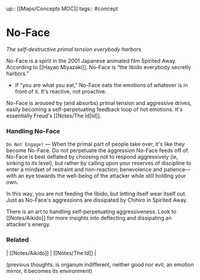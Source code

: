 up:: [[Maps/Concepts MOC]]
tags:: #concept

# No-Face
*The self-destructive primal tension everybody harbors.*  

No-Face is a spirit in the 2001 Japanese animated film Spirited Away. According to [[Hayao Miyazaki]], No-Face is “the libido everybody secretly harbors.” 

- If "you are what you eat," No-Face eats the emotions of whatever is in front of it. It's reactive, not proactive.

No-Face is aroused by (and absorbs) primal tension and aggressive drives, easily becoming a self-perpetuating feedback loop of hot emotions. It's essentially Freud's [[Notes/The Id|Id]].

### Handling No-Face
`Do Not Engage!` — When the primal part of people take over, it's like they become No-Face. Do not perpetuate the aggression No-Face feeds off of. No-Face is best deflated by choosing not to respond aggressively (ie, sinking to its level), but rather by calling upon your reserves of discipline to enter a mindset of restraint and non-reaction; benevolence and patience—with an eye towards the well-being of the attacker while still holding your own.

In this way, you are not feeding the libido, but letting itself wear itself out. Just as No-Face's aggressions are dissipated by Chihiro in Spirited Away.
 
 There is an art to handling self-perpetuating aggressiveness. 
 Look to [[Notes/Aikido]] for more insights into deflecting and dissipating an attacker's energy.

### Related
| [[Notes/Aikido]] | [[Notes/The Id]] | 

(previous thoughts: is organum indifferent, neither good nor evil; an emotion mirror, it becomes its environment)
